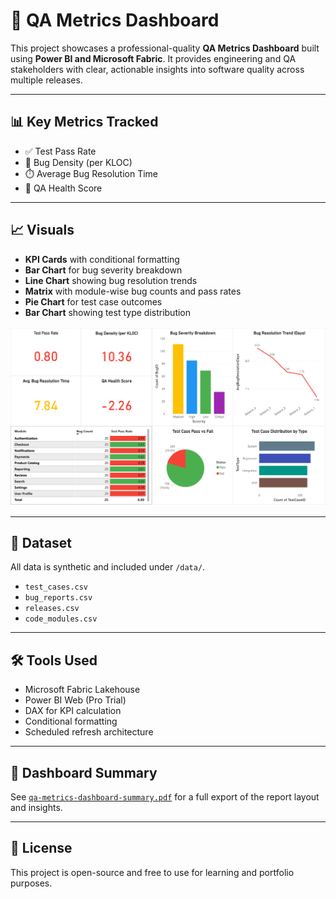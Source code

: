 # 🧪 QA Metrics Dashboard

This project showcases a professional-quality **QA Metrics Dashboard** built using **Power BI and Microsoft Fabric**. It provides engineering and QA stakeholders with clear, actionable insights into software quality across multiple releases.

---

## 📊 Key Metrics Tracked

- ✅ Test Pass Rate
- 🐞 Bug Density (per KLOC)
- ⏱️ Average Bug Resolution Time
- 🌟 QA Health Score

---

## 📈 Visuals

- **KPI Cards** with conditional formatting
- **Bar Chart** for bug severity breakdown
- **Line Chart** showing bug resolution trends
- **Matrix** with module-wise bug counts and pass rates
- **Pie Chart** for test case outcomes
- **Bar Chart** showing test type distribution

![Dashboard Screenshot](assets/dashboard-screenshot.png)

---

## 📂 Dataset

All data is synthetic and included under `/data/`.

- `test_cases.csv`
- `bug_reports.csv`
- `releases.csv`
- `code_modules.csv`

---

## 🛠️ Tools Used

- Microsoft Fabric Lakehouse
- Power BI Web (Pro Trial)
- DAX for KPI calculation
- Conditional formatting
- Scheduled refresh architecture

---

## 📄 Dashboard Summary

See [`qa-metrics-dashboard-summary.pdf`](qa-metrics-dashboard-summary.pdf) for a full export of the report layout and insights.

---

## 🤝 License

This project is open-source and free to use for learning and portfolio purposes.
